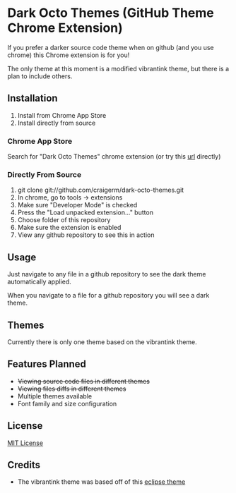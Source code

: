 Dark Octo Themes (GitHub Theme Chrome Extension)
====

If you prefer a darker source code theme when on github (and you use chrome)
this Chrome extension is for you!

The only theme at this moment is a modified vibrantink theme, but there is a
plan to include others.

Installation
------------

1. Install from Chrome App Store 
2. Install directly from source

### Chrome App Store
Search for "Dark Octo Themes" chrome extension
(or try this [url](https://chrome.google.com/webstore/detail/iahjlgmjhgemeebaflejbgfpojahcnng) directly)

### Directly From Source
1. git clone git://github.com/craigerm/dark-octo-themes.git
2. In chrome, go to tools -> extensions
3. Make sure "Developer Mode" is checked
4. Press the "Load unpacked extension..." button
5. Choose folder of this repository
6. Make sure the extension is enabled
7. View any github repository to see this in action

Usage
-----
Just navigate to any file in a github repository to see the dark theme
automatically applied. 

When you navigate to a file for a github repository you will see a dark theme.

Themes
------
Currently there is only one theme based on the vibrantink theme. 

Features Planned
---------------
* <del>Viewing source code files in different themes</del>
* <del>Viewing files diffs in different themes</del>
* Multiple themes available
* Font family and size configuration

License
-------
[MIT
License](https://github.com/craigerm/dark-octo-themes/blob/master/LICENSE.md)

Credits
-----
* The vibrantink theme was based off of this [eclipse theme](http://www.eclipsecolorthemes.org/?view=theme&id=3)


